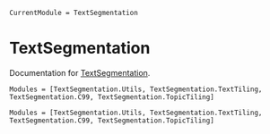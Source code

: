```@meta
CurrentModule = TextSegmentation
```

# TextSegmentation

Documentation for [TextSegmentation](https://github.com/kawasaki-kento/TextSegmentation.jl).

```@index
Modules = [TextSegmentation.Utils, TextSegmentation.TextTiling, TextSegmentation.C99, TextSegmentation.TopicTiling]
```

```@autodocs
Modules = [TextSegmentation.Utils, TextSegmentation.TextTiling, TextSegmentation.C99, TextSegmentation.TopicTiling]
```